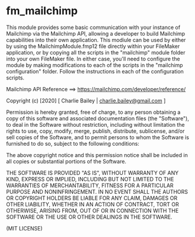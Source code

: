 # fm_mailchimp

This module provides some basic communication with your instance of Mailchimp via the Mailchimp API, allowing a developer to build Mailchimp capabilities into their own application. This modiule can be used by either by using the MailchimpModule.fmp12 file directly within your FileMaker application, or by copying all the scripts in the "mailchimp" module folder into your own FileMaker file. In either case, you'll need to configure the module by making modifications to each of the scripts in the "mailchimp configuration" folder. Follow the instructions in each of the configuration scripts.

Mailchimp API Reference ==> https://mailchimp.com/developer/reference/

Copyright (c) [2020] [ Charlie Bailey | charlie.bailey@gmail.com ]

Permission is hereby granted, free of charge, to any person obtaining a copy
of this software and associated documentation files (the "Software"), to deal
in the Software without restriction, including without limitation the rights
to use, copy, modify, merge, publish, distribute, sublicense, and/or sell
copies of the Software, and to permit persons to whom the Software is
furnished to do so, subject to the following conditions:

The above copyright notice and this permission notice shall be included in all
copies or substantial portions of the Software.

THE SOFTWARE IS PROVIDED "AS IS", WITHOUT WARRANTY OF ANY KIND, EXPRESS OR
IMPLIED, INCLUDING BUT NOT LIMITED TO THE WARRANTIES OF MERCHANTABILITY,
FITNESS FOR A PARTICULAR PURPOSE AND NONINFRINGEMENT. IN NO EVENT SHALL THE
AUTHORS OR COPYRIGHT HOLDERS BE LIABLE FOR ANY CLAIM, DAMAGES OR OTHER
LIABILITY, WHETHER IN AN ACTION OF CONTRACT, TORT OR OTHERWISE, ARISING FROM,
OUT OF OR IN CONNECTION WITH THE SOFTWARE OR THE USE OR OTHER DEALINGS IN THE
SOFTWARE.

(MIT LICENSE)
